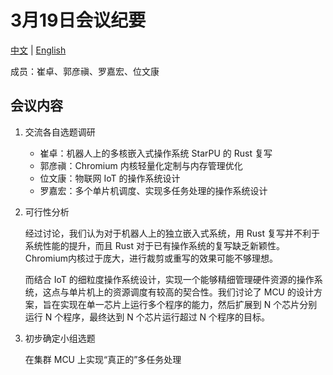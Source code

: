 # 3月19日会议纪要

[中文](March19-meeting_cn.md) | [English](March19-meeting.md)

成员：崔卓、郭彦禛、罗嘉宏、位文康

## 会议内容

1. 交流各自选题调研

   - 崔卓：机器人上的多核嵌入式操作系统 StarPU 的 Rust 复写
   - 郭彦禛：Chromium 内核轻量化定制与内存管理优化
   - 位文康：物联网 IoT 的操作系统设计
   - 罗嘉宏：多个单片机调度、实现多任务处理的操作系统设计

2. 可行性分析

   经过讨论，我们认为对于机器人上的独立嵌入式系统，用 Rust 复写并不利于系统性能的提升，而且 Rust 对于已有操作系统的复写缺乏新颖性。Chromium内核过于庞大，进行裁剪或重写的效果可能不够理想。

   而结合 IoT 的细粒度操作系统设计，实现一个能够精细管理硬件资源的操作系统，这点与单片机上的资源调度有较高的契合性。我们讨论了 MCU 的设计方案，旨在实现在单一芯片上运行多个程序的能力，然后扩展到 N 个芯片分别运行 N 个程序，最终达到 N 个芯片运行超过 N 个程序的目标。

3. 初步确定小组选题

   在集群 MCU 上实现“真正的”多任务处理

